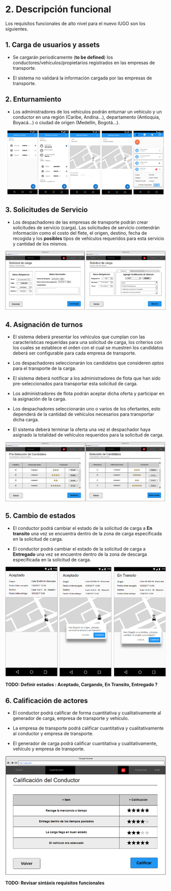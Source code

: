 # 2. Descripción funcional

Los requisitos funcionales de alto nivel para el nuevo IUGO son los siguientes.

## 1. Carga de usuarios y assets

* Se cargarán periodicamente (**to be defined**) los conductores/vehículos/propietarios registrados en las empresas de transporte.

* El sistema no validará la información cargada por las empresas de transporte.

## 2. Enturnamiento

* Los administradores de los vehículos podrán enturnar un vehículo y un conductor en una región (Caribe, Andina...), departamento (Antioquia, Boyacá...) o ciudad de origen (Medellín, Bogotá...).

![Tomar Turno][tomar_Turno]

[tomar_Turno]: ./assets/tomar-turno.png "Tomar Turno"

## 3. Solicitudes de Servicio

* Los despachadores de las empresas de transporte podrán crear solicitudes de servicio (carga). Las solicitudes de servicio contendrán información como el costo del flete, el origen, destino, fecha de recogida y los **posibles** tipos de vehículos requeridos para esta servicio y cantidad de los mismos.

![Crear solicitud][crear_solicitud]

[crear_solicitud]: ./assets/creacion-solicitud-carga.png "Crear solicitud de carga"

## 4. Asignación de turnos

* El sistema deberá presentar los vehículos que cumplan con las características requeridas para una solicitud de carga, los criterios con los cuales se establece el orden con el cual se muestren los candidatos deberá ser configurable para cada empresa de transporte.

* Los despachadores seleccionarán los candidatos que consideren *aptos* para el transporte de la carga.

* El sistema deberá notificar a los administradores de flota que han sido pre-seleccionados para transportar esta solicitud de carga.

* Los administradores de flota podrán aceptar dicha oferta y participar en la asignación de la carga.

* Los despachadores seleccionarán uno o varios de los ofertantes, esto dependerá de la cantidad de vehículos necesarios para transportar dicha carga.

* El sistema deberá terminar la oferta una vez el despachador haya asignado la totalidad de vehículos requeridos para la solicitud de carga.

![Asignar turno][asignar_turno]

[asignar_turno]: ./assets/asignacion-turnos.png "Asignar turno"

## 5. Cambio de estados

* El conductor podrá cambiar el estado de la solicitud de carga a **En transito** una vez se encuentra dentro de la zona de carga especificada en la solicitud de carga.

* El conductor podrá cambiar el estado de la solicitud de carga a **Entregado** una vez se encuentre dentro de la zona de descarga especificada en la solicitud de carga.

![Cambio de estados][cambio_estados]

[cambio_estados]: ./assets/cambio-estados.png "Cambio estados"


**TODO: Definir estados : Aceptado, Cargando, En Transito, Entregado ?**

## 6. Calificación de actores

* El conductor podrá calificar de forma cuantitativa y cualitativamente al generador de carga, empresa de transporte y vehículo.

* La empresa de transporte podrá calificar cuantitativa y cualitativamente al conductor y empresa de transporte.

* El generador de carga podrá calificar cuantitativa y cualitativamente, vehículo y empresa de transporte.

![Calificación][calificacion]

[calificacion]: ./assets/calificacion.png "Calificacion"


**TODO: Revisar sintáxis requisitos funcionales**
